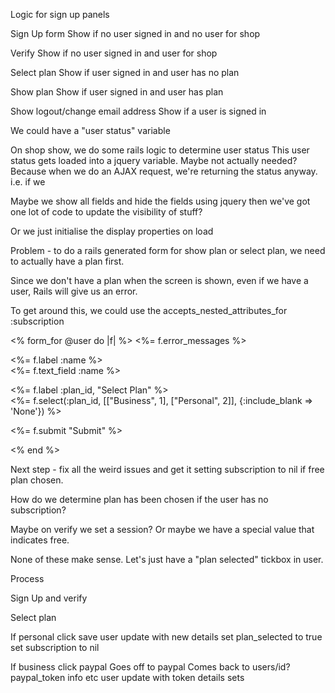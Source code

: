 Logic for sign up panels

Sign Up form
Show if no user signed in
and no user for shop


Verify
Show if no user signed in
and user for shop


Select plan
Show if user signed in
and user has no plan


Show plan
Show if user signed in
and user has plan

Show logout/change email address
Show if a user is signed in


We could have a "user status" variable

On shop show, we do some rails logic to determine user status
This user status gets loaded into a jquery variable. 
Maybe not actually needed? Because when we do an AJAX request, we're returning the status anyway. i.e. if we


Maybe we show all fields and hide the fields using jquery then we've got one lot of code to update the visibility of stuff?

Or we just initialise the display properties on load



Problem - to do a rails generated form for show plan or select plan, we need to actually have a plan first.

Since we don't have a plan when the screen is shown, even if we have a user, Rails will give us an error.

To get around this, we could use the accepts_nested_attributes_for :subscription


<% form_for @user do |f| %>
  <%= f.error_messages %>
  <p>
    <%= f.label :name %><br />
    <%= f.text_field :name %>
  </p>
  <p>
    <%= f.label :plan_id, "Select Plan" %><br />
    <%= f.select(:plan_id, [["Business", 1], ["Personal", 2]], {:include_blank => 'None'}) %>
  </p>
  <p><%= f.submit "Submit" %></p>
<% end %>




Next step - fix all the weird issues and get it setting subscription to nil if free plan chosen.

How do we determine plan has been chosen if the user has no subscription?

Maybe on verify we set a session? Or maybe we have a special value that indicates free.

None of these make sense. Let's just have a "plan selected" tickbox in user.



Process

Sign Up and verify

Select plan

If personal
click save
user update with new details
set plan_selected to true
set subscription to nil


If business
click paypal
Goes off to paypal
Comes back to users/id?paypal_token info etc
user update with token details
sets